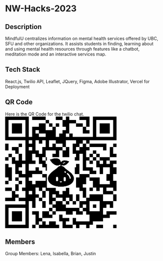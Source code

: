 # NW-Hacks-2023

## Description
MindfulU centralizes information on mental health services offered by UBC, SFU and other organizations. It assists students in finding, learning about and using mental health resources through features like a chatbot, meditation mode and an interactive services map. 

## Tech Stack
React.js, Twilio API, Leaflet, JQuery, Figma, Adobe Illustrator, Vercel for Deployment

## QR Code
Here is the QR Code for the twilio chat. 
![](src/assets/qr.png)

## Members
Group Members: Lena, Isabella, Brian, Justin

